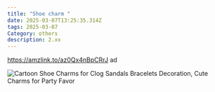 ```yaml
---
title: "Shoe charm "
date: 2025-03-07T13:25:35.314Z
tags: 2025-03-07
Category: others
description: 2.xx
---
```

https://amzlink.to/az0Qx4nBpCRrJ  ad <!--StartFragment-->

![Cartoon Shoe Charms for Clog Sandals Bracelets Decoration, Cute Charms for Party Favor](https://m.media-amazon.com/images/I/71-WegC1qdL._AC_SY500_.jpg)

<!--EndFragment-->